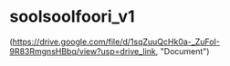 # soolsoolfoori_v1

(https://drive.google.com/file/d/1sqZuuQcHk0a-_ZuFoI-9R83RmgnsHBbq/view?usp=drive_link, "Document")
